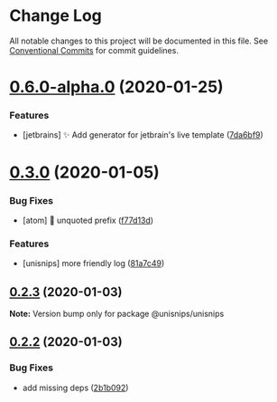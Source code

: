 # Change Log

All notable changes to this project will be documented in this file.
See [Conventional Commits](https://conventionalcommits.org) for commit guidelines.

# [0.6.0-alpha.0](https://github.com/hikerpig/unisnips/compare/v0.5.1-alpha.0...v0.6.0-alpha.0) (2020-01-25)


### Features

* [jetbrains] :sparkles: Add generator for jetbrain's live template ([7da6bf9](https://github.com/hikerpig/unisnips/commit/7da6bf9c9ae7c672e57bc94ecba3f9d86d55c5e3))





# [0.3.0](https://github.com/hikerpig/unisnips/compare/@unisnips/unisnips@0.2.3...@unisnips/unisnips@0.3.0) (2020-01-05)


### Bug Fixes

* [atom] :bug: unquoted prefix ([f77d13d](https://github.com/hikerpig/unisnips/commit/f77d13d6123b8024807ee5ff3216b41121a812b4))


### Features

* [unisnips] more friendly log ([81a7c49](https://github.com/hikerpig/unisnips/commit/81a7c491328c69a71296dacd2a5db7023db33f2e))





## [0.2.3](https://github.com/hikerpig/unisnips/compare/@unisnips/unisnips@0.2.2...@unisnips/unisnips@0.2.3) (2020-01-03)

**Note:** Version bump only for package @unisnips/unisnips





## [0.2.2](https://github.com/hikerpig/unisnips/compare/@unisnips/unisnips@0.2.1...@unisnips/unisnips@0.2.2) (2020-01-03)


### Bug Fixes

* add missing deps ([2b1b092](https://github.com/hikerpig/unisnips/commit/2b1b092cde68f5865bd2a4f9b82b61f27031e3b3))
